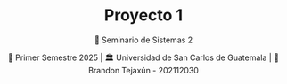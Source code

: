 <h1 align="center">Proyecto 1</h1>

<div align="center">
    <p>📕 Seminario de Sistemas 2</p>
    <p>📆 Primer Semestre 2025 | 🏛 Universidad de San Carlos de Guatemala | 👤 Brandon Tejaxún - 202112030</p>
</div>
